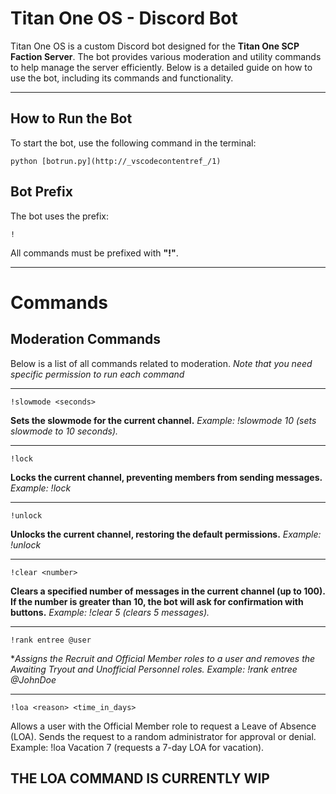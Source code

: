 # Titan One OS - Discord Bot

Titan One OS is a custom Discord bot designed for the **Titan One SCP Faction Server**. The bot provides various moderation and utility commands to help manage the server efficiently. Below is a detailed guide on how to use the bot, including its commands and functionality.

---

## **How to Run the Bot**
To start the bot, use the following command in the terminal:

```
python [botrun.py](http://_vscodecontentref_/1)
```

## Bot Prefix

The bot uses the prefix:
```
!
```
All commands must be prefixed with **"!"**.


----------------------------------------------------




# Commands
## Moderation Commands

Below is a list of all commands related to moderation. 
*Note that you need specific permission to run each command*

-----------------------------------------------------------

```
!slowmode <seconds>
```
**Sets the slowmode for the current channel.**
*Example: !slowmode 10 (sets slowmode to 10 seconds).*

-----------------------------------------------------------

```
!lock
```
**Locks the current channel, preventing members from sending messages.**
*Example: !lock*

-----------------------------------------------------------

```
!unlock
```
**Unlocks the current channel, restoring the default permissions.**
*Example: !unlock*

-----------------------------------------------------------

```
!clear <number>
```
**Clears a specified number of messages in the current channel (up to 100).**
**If the number is greater than 10, the bot will ask for confirmation with buttons.**
*Example: !clear 5 (clears 5 messages).*

-----------------------------------------------------------

```
!rank entree @user
```
**Assigns the Recruit and Official Member roles to a user and removes the Awaiting Tryout and Unofficial Personnel roles.*
*Example: !rank entree @JohnDoe*

-----------------------------------------------------------

```
!loa <reason> <time_in_days>
```
Allows a user with the Official Member role to request a Leave of Absence (LOA).
Sends the request to a random administrator for approval or denial.
Example: !loa Vacation 7 (requests a 7-day LOA for vacation).

## THE LOA COMMAND IS CURRENTLY WIP

#
